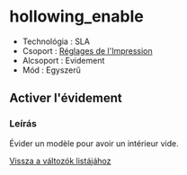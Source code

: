 # hollowing\_enable

* Technológia : SLA
* Csoport : [Réglages de l'Impression](../sla_printer/sla_parameters.md)
* Alcsoport : Evidement
* Mód : Egyszerű

## Activer l'évidement

### Leírás

Évider un modèle pour avoir un intérieur vide.

[Vissza a változók listájához](variable_list.md)

